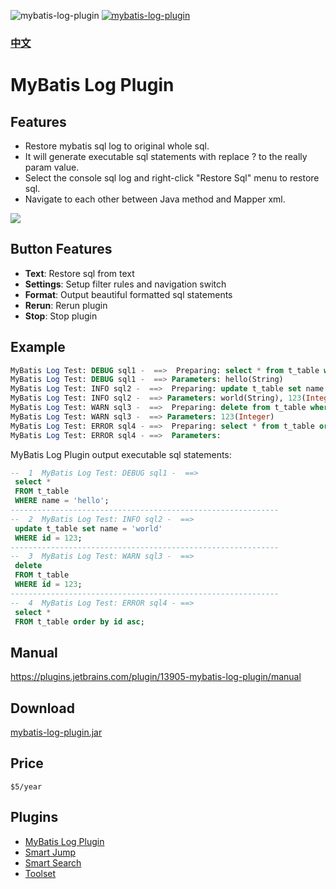 ![mybatis-log-plugin](https://img.shields.io/jetbrains/plugin/v/13905-mybatis-log-plugin?label=version&style=flat-square)
[![mybatis-log-plugin](https://img.shields.io/jetbrains/plugin/d/13905-mybatis-log-plugin?style=flat-square)](https://plugins.jetbrains.com/plugin/13905-mybatis-log-plugin/versions)

### [中文](https://github.com/kookob/mybatis-log-plugin/blob/master/README.md)  

# MyBatis Log Plugin
## Features
- Restore mybatis sql log to original whole sql.
- It will generate executable sql statements with replace ? to the really param value.
- Select the console sql log and right-click "Restore Sql" menu to restore sql.
- Navigate to each other between Java method and Mapper xml.

![](https://plugins.jetbrains.com/files/13905/25-page/image1.png)

## Button Features
- **Text**: Restore sql from text
- **Settings**: Setup filter rules and navigation switch
- **Format**: Output beautiful formatted sql statements
- **Rerun**: Rerun plugin
- **Stop**: Stop plugin

## Example
```sql
MyBatis Log Test: DEBUG sql1 -  ==>  Preparing: select * from t_table where name = ?
MyBatis Log Test: DEBUG sql1 -  ==> Parameters: hello(String)
MyBatis Log Test: INFO sql2 -  ==>  Preparing: update t_table set name = ? where id = ?
MyBatis Log Test: INFO sql2 -  ==> Parameters: world(String), 123(Integer)
MyBatis Log Test: WARN sql3 -  ==>  Preparing: delete from t_table where id = ?
MyBatis Log Test: WARN sql3 -  ==> Parameters: 123(Integer)
MyBatis Log Test: ERROR sql4 - ==>  Preparing: select * from t_table order by id asc 
MyBatis Log Test: ERROR sql4 - ==>  Parameters: 
```
MyBatis Log Plugin output executable sql statements:
```sql
--  1  MyBatis Log Test: DEBUG sql1 -  ==>
 select *
 FROM t_table
 WHERE name = 'hello';
------------------------------------------------------------
--  2  MyBatis Log Test: INFO sql2 -  ==>
 update t_table set name = 'world'
 WHERE id = 123;
------------------------------------------------------------
--  3  MyBatis Log Test: WARN sql3 -  ==>
 delete
 FROM t_table
 WHERE id = 123;
------------------------------------------------------------
--  4  MyBatis Log Test: ERROR sql4 - ==>
 select *
 FROM t_table order by id asc;
```

## Manual
https://plugins.jetbrains.com/plugin/13905-mybatis-log-plugin/manual

## Download
[mybatis-log-plugin.jar](https://plugins.jetbrains.com/plugin/13905-mybatis-log-plugin/versions)  

## Price
`$5/year`

## Plugins
* [MyBatis Log Plugin](https://plugins.jetbrains.com/plugin/13905-mybatis-log-plugin) 
* [Smart Jump](https://plugins.jetbrains.com/plugin/14053-smart-jump) 
* [Smart Search](https://plugins.jetbrains.com/plugin/14615-smart-search)
* [Toolset](https://plugins.jetbrains.com/plugin/14384-toolset) 
